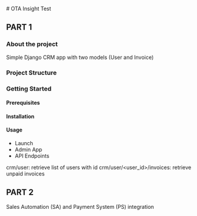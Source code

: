 #  OTA Insight Test

## PART 1

### About the project
Simple Django CRM app with two models (User and Invoice)

### Project Structure

### Getting Started

#### Prerequisites

#### Installation

#### Usage
- Launch
- Admin App
- API Endpoints

crm/user: retrieve list of users with id
crm/user/<user_id>/invoices: retrieve unpaid invoices

## PART 2
Sales Automation (SA) and Payment System (PS) integration
